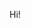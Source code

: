 Hi!
<!---
- 👀 I’m interested in ...
- 🌱 I’m currently learning ...
- 💞️ I’m looking to collaborate on ...
- 📫 How to reach me ...
--->

<!---
Tchikitchi/Tchikitchi is a ✨ special ✨ repository because its `README.md` (this file) appears on your GitHub profile.
You can click the Preview link to take a look at your changes.
--->
